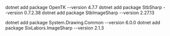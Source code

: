 dotnet add package OpenTK --version 4.7.7
dotnet add package StbSharp --version 0.7.2.38
dotnet add package StbImageSharp --version 2.27.13


dotnet add package System.Drawing.Common --version 6.0.0
dotnet add package SixLabors.ImageSharp --version 2.1.3